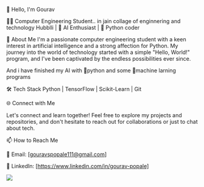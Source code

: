 👋 Hello, I'm Gourav

👨‍💻 Computer Engineering Student.. in jain collage of enginnering and technology Hubblli | 🤖 AI Enthusiast | 🐍 Python coder 

🌟 About Me
I'm a passionate computer engineering student with a keen interest in artificial intelligence and a strong affection for Python. My journey into the world of technology started with a simple "Hello, World!" program, and I've been captivated by the endless possibilities ever since.

And i have finished my AI with 🐍python and some 🤖machine larning programs

🛠️ Tech Stack
Python | TensorFlow | Scikit-Learn | Git

🌐 Connect with Me

Let's connect and learn together! Feel free to explore my projects and repositories, and don't hesitate to reach out for collaborations or just to chat about tech.

📫 How to Reach Me

📧 Email: [gouravspopale111@gmail.com]

💼 LinkedIn: [[](https://www.linkedin.com/in/gourav-popale)https://www.linkedin.com/in/gourav-popale]

[![](https://img.shields.io/badge/AI%20With-%20Python-cyan)]()


